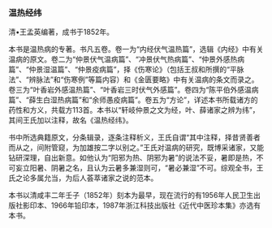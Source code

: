 ### 温热经纬

清•王孟英编著，成书于1852年。

本书是温热病的专著。书凡五卷。卷一为“内经伏气温热篇”，选辑《内经》中有关温病的原文。卷二为“仲景伏气温病篇”、“冲景伏气热病篇”、“仲景外感热病篇”、“仲景湿温篇”、“仲景疫病篇”，择《伤寒论》（包括王叔和所撰的“平脉法”、“辨脉法”和“伤寒例”等篇内容）和《金匮要略》中有关温病的条文而录之。卷三为“叶香岩外感温热篇”、“叶香岩三时伏气外感篇”。卷四为“陈平伯外感温病篇”、“薛生白湿热病篇”和“余师愚疫病篇”。卷五为“方论”，详述本书所载诸方的药性和方义，共载方113首。本书以“轩岐仲景之文为经，叶、薛诸家之辨为纬”，其间王氏加以注释，故名《温热经纬》。

书中所选典籍原文，分条辑录，逐条注释析义，王氏自谓“其中注释，择昔贤善者而从之，间附管窥，为加雄按二字以别之。”王氏对温病的研究，既博采诸家，又能钻研深理，自出新意。如他认为“阳邪为热、阴邪为暑”的说法不妥，暑即是热，不可妄立阳暑、阴暑之名，且认为云暑多兼湿则可，“暑必兼湿”不可。综观全书，王氏之论多属允当，为后人荟萃诸家之说的范本。

本书以清咸丰二年壬子（1852年）刻本为最早，现在流行的有1956年人民卫生出版社影印本、1966年铅印本，1987年浙江科技出版社《近代中医珍本集》亦选有本书。
